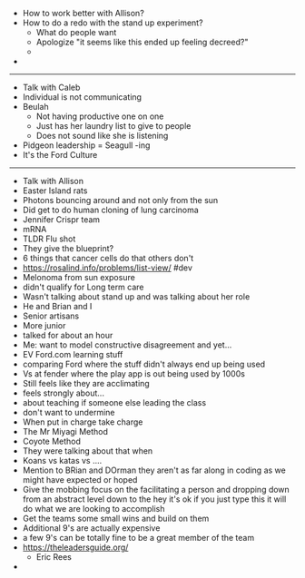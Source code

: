 - How to work better with Allison?
- How to do a redo with the stand up experiment?
	- What do people want
	- Apologize "it seems like this ended up feeling decreed?"
	-
-
- ---
- Talk with Caleb
- Individual is not communicating
- Beulah
	- Not having productive one on one
	- Just has her laundry list to give to people
	- Does not sound like she is listening
- Pidgeon leadership = Seagull -ing
- It's the Ford Culture
- ---
- Talk with Allison
- Easter Island rats
- Photons bouncing around and not only from the sun
- Did get to do human cloning of lung carcinoma
- Jennifer Crispr team
- mRNA
- TLDR Flu shot
- They give the blueprint?
- 6 things that cancer cells do that others don't
- https://rosalind.info/problems/list-view/ #dev
- Melonoma from sun exposure
- didn't qualify for Long term care
- Wasn't talking about stand up and was talking about her role
- He and Brian and I
- Senior artisans
- More junior
- talked for about an hour
- Me: want to model constructive disagreement and yet...
- EV Ford.com learning stuff
- comparing Ford where the stuff didn't always end up being used
- Vs at fender where the play app is out being used by 1000s
- Still feels like they are acclimating
- feels strongly about...
- about teaching if someone else leading the class
- don't want to undermine
- When put in charge take charge
- The Mr Miyagi Method
- Coyote Method
- They were talking about that when
- Koans vs katas vs ....
- Mention to BRian and DOrman they aren't as far along in coding as we might have expected or hoped
- Give the mobbing focus on the facilitating a person and dropping down from an abstract level down to the hey it's ok if you just type this it will do what we are looking to accomplish
- Get the teams some small wins and build on them
- Additional 9's are actually expensive
- a few 9's can be totally fine to be a great member of the team
- https://theleadersguide.org/
	- Eric Rees
-